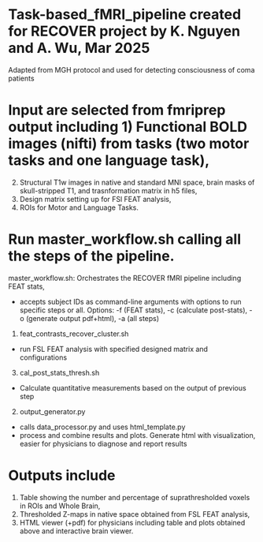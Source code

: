 # Task-based_fMRI_pipeline created for RECOVER project by K. Nguyen and A. Wu, Mar 2025
Adapted from MGH protocol and used for detecting consciousness of coma patients

# Input are selected from fmriprep output including 1) Functional BOLD images (nifti) from tasks (two motor tasks and one language task), 
2) Structural T1w images in native and standard MNI space, brain masks of skull-stripped T1, and trasnformation matrix in h5 files, 
3) Design matrix setting up for FSl FEAT analysis,
4) ROIs for Motor and Language Tasks.

# Run master_workflow.sh calling all the steps of the pipeline.
master_workflow.sh: Orchestrates the RECOVER fMRI pipeline including FEAT stats,
- accepts subject IDs as command-line arguments with options to run specific steps or all.
Options: -f (FEAT stats), -c (calculate post-stats), -o (generate output pdf+html), -a (all steps)
1. feat_contrasts_recover_cluster.sh
- run FSL FEAT analysis with specified designed matrix and configurations
3. cal_post_stats_thresh.sh
- Calculate quantitative measurements based on the output of previous step
2. output_generator.py
- calls data_processor.py and uses html_template.py
- process and combine results and plots. Generate html with visualization, easier for physicians to diagnose and report results

# Outputs include 
1) Table showing the number and percentage of suprathresholded voxels in ROIs and Whole Brain,
2) Thresholded Z-maps in native space obtained from FSL FEAT analysis, 
3) HTML viewer (+pdf) for physicians including table and plots obtained above and interactive brain viewer. 
